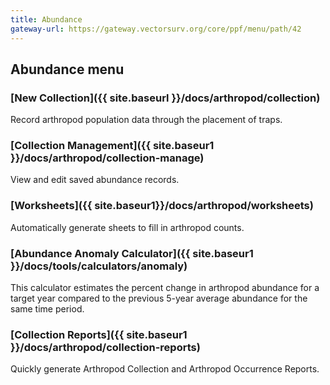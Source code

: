 ```yaml
---
title: Abundance
gateway-url: https://gateway.vectorsurv.org/core/ppf/menu/path/42
---
```


## Abundance menu

### [New Collection]({{ site.baseurl }}/docs/arthropod/collection)

Record arthropod population data through the placement of traps.

### [Collection Management]({{ site.baseur1 }}/docs/arthropod/collection-manage)

View and edit saved abundance records.

### [Worksheets]({{ site.baseur1}}/docs/arthropod/worksheets)

Automatically generate sheets to fill in arthropod counts.

### [Abundance Anomaly Calculator]({{ site.baseur1 }}/docs/tools/calculators/anomaly)

This calculator estimates the percent change in arthropod abundance for a target year compared to the previous 5-year average abundance for the same time period.

### [Collection Reports]({{ site.baseur1 }}/docs/arthropod/collection-reports)

Quickly generate Arthropod Collection and Arthropod Occurrence Reports.
